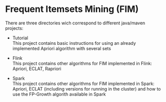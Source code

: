 # Frequent Itemsets Mining (FIM)

There are three directories wich correspond to different java/maven projects: <br>
  - Tutorial <br>
    This project contains basic instructions for using an already implemented Apriori algorithm with several sets
    
  - Flink <br>
    This project contains other algorithms for FIM implemented in Flink: Apriori, ECLAT, Rapriori
    
  - Spark <br>
    This project contains other algorithms for FIM implemented in Spark: Apriori, ECLAT (including versions for running in the cluster) and how to use the FP-Growth algorith available in Spark
   
